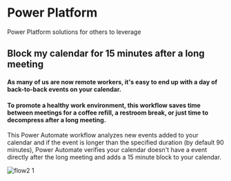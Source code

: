 # Power Platform
Power Platform solutions for others to leverage

## Block my calendar for 15 minutes after a long meeting
#### As many of us are now remote workers, it's easy to end up with a day of back-to-back events on your calendar.  
#### To promote a healthy work environment, this workflow saves time between meetings for a coffee refill, a restroom break, or just time to decompress after a long meeting.
This Power Automate workflow analyzes new events added to your calendar and if the event is longer than the specified duration (by default 90 minutes), Power Automate verifies your calendar doesn't have a event directly after the long meeting and adds a 15 minute block to your calendar.

![flow2 1](https://user-images.githubusercontent.com/45173956/138752560-5d703575-a25c-447b-a0f1-ab244926aa66.png)
